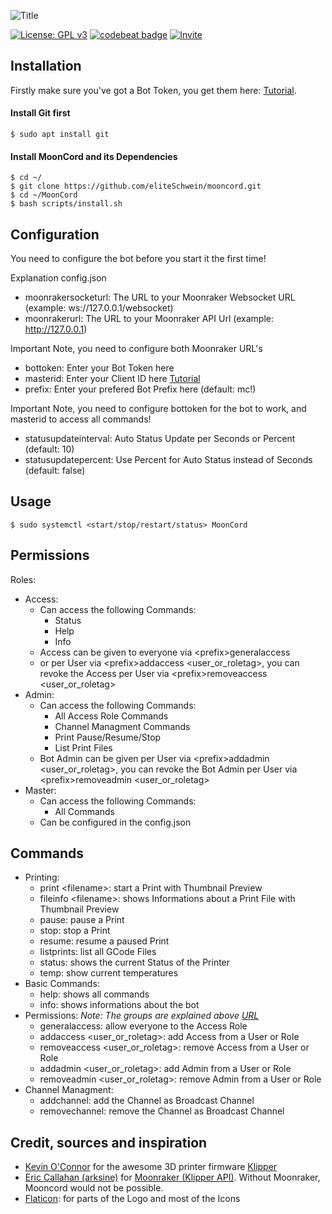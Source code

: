 ![Title](https://github.com/eliteSchwein/mooncord/blob/main/images/github-title.png)

[![License: GPL v3](https://img.shields.io/badge/License-GPLv3-blue.svg)](https://www.gnu.org/licenses/gpl-3.0)
[![codebeat badge](https://codebeat.co/badges/3ce3343c-c66b-4c87-9a0b-2b86f7c1b462)](https://codebeat.co/projects/github-com-eliteschwein-mooncord-main)
[![Invite](https://github.com/eliteSchwein/mooncord/blob/main/images/github-demo-discord.png)](https://discord.gg/zFKjTRexyN)

## Installation

Firstly make sure you've got a Bot Token, you get them here: [Tutorial](https://github.com/reactiflux/discord-irc/wiki/Creating-a-discord-bot-&-getting-a-token). 

#### Install Git first

    $ sudo apt install git

#### Install MoonCord and its Dependencies

    $ cd ~/
    $ git clone https://github.com/eliteSchwein/mooncord.git
    $ cd ~/MoonCord
    $ bash scripts/install.sh
    
## Configuration

You need to configure the bot before you start it the first time!

Explanation config.json

* moonrakersocketurl: The URL to your Moonraker Websocket URL (example: ws://127.0.0.1/websocket)
* moonrakerurl: The URL to your Moonraker API Url (example: http://127.0.0.1)

Important Note, you need to configure both Moonraker URL's

* bottoken: Enter your Bot Token here
* masterid: Enter your Client ID here [Tutorial](https://techswift.org/2020/04/22/how-to-find-your-user-id-on-discord)
* prefix: Enter your prefered Bot Prefix here (default: mc!)

Important Note, you need to configure bottoken for the bot to work, and masterid to access all commands!

* statusupdateinterval: Auto Status Update per Seconds or Percent (default: 10)
* statusupdatepercent: Use Percent for Auto Status instead of Seconds (default: false)

## Usage

    $ sudo systemctl <start/stop/restart/status> MoonCord

## Permissions

  Roles:

  * Access:
      * Can access the following Commands: 
         * Status
         * Help
         * Info
      * Access can be given to everyone via &#60;prefix&#62;generalaccess 
      * or per User via &#60;prefix&#62;addaccess &#60;user_or_roletag&#62;, you can revoke the Access per User via &#60;prefix&#62;removeaccess &#60;user_or_roletag&#62;
  * Admin:
      * Can access the following Commands: 
         * All Access Role Commands
         * Channel Managment Commands
         * Print Pause/Resume/Stop
         * List Print Files
      * Bot Admin can be given per User via &#60;prefix&#62;addadmin &#60;user_or_roletag&#62;, you can revoke the Bot Admin per User via &#60;prefix&#62;removeadmin &#60;user_or_roletag&#62;
  * Master:
      * Can access the following Commands: 
         * All Commands
      * Can be configured in the config.json
  
## Commands
  
   * Printing:
      * print &#60;filename&#62;: start a Print with Thumbnail Preview
      * fileinfo &#60;filename&#62;: shows Informations about a Print File with Thumbnail Preview
      * pause: pause a Print
      * stop: stop a Print
      * resume: resume a paused Print
      * listprints: list all GCode Files
      * status: shows the current Status of the Printer
      * temp: show current temperatures
   * Basic Commands:
      * help: shows all commands
      * info: shows informations about the bot
   * Permissions:
      _Note: The groups are explained above [URL](https://github.com/eliteSchwein/mooncord/blob/main/README.md#permissions)_
      * generalaccess: allow everyone to the Access Role
      * addaccess &#60;user_or_roletag&#62;: add Access from a User or Role
      * removeaccess &#60;user_or_roletag&#62;: remove Access from a User or Role
      * addadmin &#60;user_or_roletag&#62;: add Admin from a User or Role
      * removeadmin &#60;user_or_roletag&#62;: remove Admin from a User or Role
   * Channel Managment:
      * addchannel: add the Channel as Broadcast Channel
      * removechannel: remove the Channel as Broadcast Channel
   
## Credit, sources and inspiration
* [Kevin O'Connor](https://github.com/KevinOConnor) for the awesome 3D printer firmware [Klipper](https://github.com/KevinOConnor/klipper)
* [Eric Callahan (arksine)](https://github.com/Arksine) for [Moonraker (Klipper API)](https://github.com/Arksine/moonraker). Without Moonraker, Mooncord would not be possible.
* [Flaticon](https://www.flaticon.com): for parts of the Logo and most of the Icons
